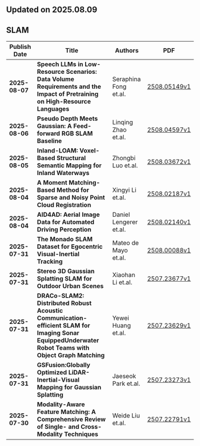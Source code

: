 ## Updated on 2025.08.09

## SLAM

|Publish Date|Title|Authors|PDF|
|---|---|---|---|
|**2025-08-07**|**Speech LLMs in Low-Resource Scenarios: Data Volume Requirements and the Impact of Pretraining on High-Resource Languages**|Seraphina Fong et.al.|[2508.05149v1](http://arxiv.org/abs/2508.05149v1)|
|**2025-08-06**|**Pseudo Depth Meets Gaussian: A Feed-forward RGB SLAM Baseline**|Linqing Zhao et.al.|[2508.04597v1](http://arxiv.org/abs/2508.04597v1)|
|**2025-08-05**|**Inland-LOAM: Voxel-Based Structural Semantic Mapping for Inland Waterways**|Zhongbi Luo et.al.|[2508.03672v1](http://arxiv.org/abs/2508.03672v1)|
|**2025-08-04**|**A Moment Matching-Based Method for Sparse and Noisy Point Cloud Registration**|Xingyi Li et.al.|[2508.02187v1](http://arxiv.org/abs/2508.02187v1)|
|**2025-08-04**|**AID4AD: Aerial Image Data for Automated Driving Perception**|Daniel Lengerer et.al.|[2508.02140v1](http://arxiv.org/abs/2508.02140v1)|
|**2025-07-31**|**The Monado SLAM Dataset for Egocentric Visual-Inertial Tracking**|Mateo de Mayo et.al.|[2508.00088v1](http://arxiv.org/abs/2508.00088v1)|
|**2025-07-31**|**Stereo 3D Gaussian Splatting SLAM for Outdoor Urban Scenes**|Xiaohan Li et.al.|[2507.23677v1](http://arxiv.org/abs/2507.23677v1)|
|**2025-07-31**|**DRACo-SLAM2: Distributed Robust Acoustic Communication-efficient SLAM for Imaging Sonar EquippedUnderwater Robot Teams with Object Graph Matching**|Yewei Huang et.al.|[2507.23629v1](http://arxiv.org/abs/2507.23629v1)|
|**2025-07-31**|**GSFusion:Globally Optimized LiDAR-Inertial-Visual Mapping for Gaussian Splatting**|Jaeseok Park et.al.|[2507.23273v1](http://arxiv.org/abs/2507.23273v1)|
|**2025-07-30**|**Modality-Aware Feature Matching: A Comprehensive Review of Single- and Cross-Modality Techniques**|Weide Liu et.al.|[2507.22791v1](http://arxiv.org/abs/2507.22791v1)|

